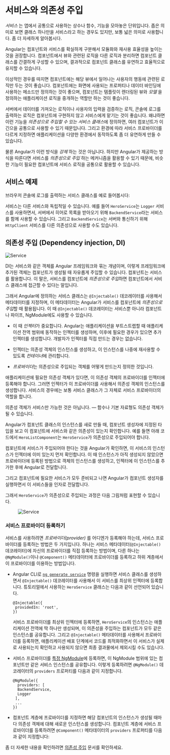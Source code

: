 <!--
# Introduction to services and dependency injection
-->
# 서비스와 의존성 주입

<!--
*Service* is a broad category encompassing any value, function, or feature that an app needs.
A service is typically a class with a narrow, well-defined purpose. 
It should do something specific and do it well.
-->
*서비스* 는 앱에서 공통으로 사용하는 상수나 함수, 기능을 모아놓은 단위입니다.
좁은 의미로 보면 클래스 하나만을 서비스라고 하는 경우도 있지만, 보통 넓은 의미로 사용합니다.
좀 더 자세하게 알아봅시다.

<!--
Angular distinguishes components from services to increase modularity and reusability.
By separating a component's view-related functionality from other kinds of processing,
you can make your component classes lean and efficient.
-->
Angular는 컴포넌트와 서비스를 확실하게 구분해서 모듈화와 재사용 효율성을 높이는 것을 권장합니다.
컴포넌트에서 뷰와 관련된 로직을 다른 로직과 분리하면 컴포넌트 클래스를 간결하게 구성할 수 있으며, 결과적으로 컴포넌트 클래스를 유연하고 효율적으로 유지할 수 있습니다.

<!--
Ideally, a component's job is to enable the user experience and nothing more.
A component should present properties and methods for data binding,
in order to mediate between the view (rendered by the template)
and the application logic (which often includes some notion of a *model*).
-->
이상적인 경우를 따지면 컴포넌트에는 해당 뷰에서 일어나는 사용자의 행동에 관련된 로직만 두는 것이 좋습니다.
컴포넌트에는 화면에 사용되는 프로퍼티나 데이터 바인딩에 사용하는 메소드만 정의하는 것이 좋으며, 컴포넌트는 템플릿이 렌더링된 뷰와 *모델* 을 정의하는 애플리케이션 로직을 중개하는 역할만 하는 것이 좋습니다.

<!--
A component can delegate certain tasks to services, such as fetching data from the server,
validating user input, or logging directly to the console. 
By defining such processing tasks in an *injectable service class*, you make those tasks
available to any component. 
You can also make your app more adaptable by injecting different providers of the same kind of service,
as appropriate in different circumstances.
-->
서버에서 데이터를 가져오는 로직이나 사용자의 입력을 검증하는 로직, 콘솔에 로그를 출력하는 로직은 컴포넌트에 구현하지 않고 서비스에게 맡기는 것이 좋습니다.
왜냐하면 이런 기능을 *의존성으로 주입할 수 있는 서비스 클래스*에 정의하면, 여러 컴포넌트가 이 긴으을 공통으로 사용할 수 있기 때문입니다.
그리고 환경에 따라 서비스 프로바이더를 다르게 지정하면 애플리케이션을 다양한 환경에서 동작하도록 좀 더 유연하게 만들 수 있습니다.

<!--
Angular doesn't *enforce* these principles. Angular does help you *follow* these principles
by making it easy to factor your application logic into services and make those services
available to components through *dependency injection*.
-->
물론 Angular가 이런 방식을 *강제* 하는 것은 아닙니다. 하지만 Angular가 제공하는 방식을 따른다면 서비스를 *의존성으로 주입* 하는 메커니즘을 활용할 수 있기 때문에, 비슷한 기능이 필요한 컴포넌트에 서비스 로직을 공통으로 활용할 수 있습니다.

<!--
## Service examples
-->
## 서비스 예제

<!--
Here's an example of a service class that logs to the browser console.
-->
브라우저 콘솔에 로그를 출력하는 서비스 클래스를 예로 들어봅시다:

<code-example path="architecture/src/app/logger.service.ts" linenums="false" header="src/app/logger.service.ts (class)" region="class"></code-example>

<!--
Services can depend on other services. For example, here's a `HeroService` that depends on the `Logger` service, and also uses `BackendService` to get heroes. That service in turn might depend on the `HttpClient` service to fetch heroes asynchronously from a server.
-->
서비스는 다른 서비스와 독립적일 수 있습니다. 예를 들어 `HeroService`는 `Logger` 서비스를 사용하면서, 서버에서 히어로 목록을 받아오기 위해 `BackendService`라는 서비스를 함께 사용할 수 있습니다. 그리고 `BackendService`는 서버와 통신하기 위해 `HttpClient` 서비스를 다른 의존성으로 사용할 수도 있습니다.

<code-example path="architecture/src/app/hero.service.ts" linenums="false" header="src/app/hero.service.ts (class)" region="class"></code-example>

<!--
## Dependency injection (DI)
-->
## 의존성 주입 (Dependency injection, DI)

<img src="generated/images/guide/architecture/dependency-injection.png" alt="Service" class="left">

<!--
DI is wired into the Angular framework and used everywhere to provide new components with the services or other things they need.
Components consume services; that is, you can *inject* a service into a component, giving the component access to that service class. 
-->
DI는 서비스와 같은 객체를 Angular 프레임워크와 묶는 개념이며, 이렇게 프레임워크에 추가된 객체는 컴포넌트가 생성될 때 자유롭게 주입할 수 있습니다.
컴포넌트는 서비스를 활용합니다. 이 말은, 서비스를 컴포넌트에 *의존성으로 주입*하면 컴포넌트에서 서비스 클래스에 접근할 수 있다는 말입니다.

<!--
To define a class as a service in Angular, use the `@Injectable()` decorator to provide the metadata that allows Angular to inject it into a component as a *dependency*.  
Similarly, use the `@Injectable()` decorator to indicate that a component or other class (such as another service, a pipe, or an NgModule) *has* a dependency. 
-->
그래서 Angular에 정의하는 서비스 클래스는 `@Injectable()` 데코레이터를 사용해서 메타데이터를 지정하며, 이 메타데이터는 Angular가 서비스를 컴포넌트에 *의존성으로 주입*할 때 활용됩니다.
이 때 `@Injectable()` 데코레이터는 서비스뿐 아니라 컴포넌트나 파이프, NgModule에도 사용할 수 있습니다.

<!--
* The *injector* is the main mechanism. Angular creates an application-wide injector for you during the bootstrap process, and additional injectors as needed. You don't have to create injectors.
--->
* 이 때 *인젝터*가 중요합니다. Angular는 애플리케이션을 부트스트랩할 때 애플리케이션 전역 범위에 동작하는 인젝터를 생성하며, 이후에 필요한 경우가 있으면 추가 인젝터를 생성합니다. 개발자가 인젝터를 직접 만드는 경우는 없습니다.

<!--
* An injector creates dependencies, and maintains a *container* of dependency instances that it reuses if possible.
-->
* 인젝터는 의존성 객체의 인스턴스를 생성하고, 이 인스턴스를 나중에 재사용할 수 있도록 *컨테이너*에 관리합니다.

<!--
* A *provider* is an object that tell an injector how to obtain or create a dependency.
-->
* *프로바이더*는 의존성으로 주입되는 객체를 어떻게 만드는지 정의한 것입니다.

<!--
For any dependency that you need in your app, you must register a provider with the app's injector, 
so that the injector can use the provider to create new instances. 
For a service, the provider is typically the service class itself.
-->
애플리케이션에 필요한 의존성 객체가 있다면, 이 의존성 객체의 프로바이더를 인젝터에 등록해야 합니다.
그러면 인젝터가 이 프로바이더를 사용해서 의존성 객체의 인스턴스를 생성합니다.
서비스의 경우에는 보통 서비스 클래스가 그 자체로 서비스 프로바이더의 역할을 합니다.

<div class="alert is-helpful">

<!--
A dependency doesn't have to be a service&mdash;it could be a function, for example, or a value. 
-->
의존성 객체가 서비스만 가능한 것은 아닙니다. &mdash; 함수나 기본 자료형도 의존성 객체가 될 수 있습니다.

</div>

<!--
When Angular creates a new instance of a component class, it determines which services or other dependencies that component needs by looking at the constructor parameter types. For example, the constructor of `HeroListComponent` needs `HeroService`.
-->
Angular가 컴포넌트 클래스의 인스턴스를 새로 만들 때, 컴포넌트 생성자에 지정된 타입을 보고 이 컴포넌트에 서비스와 같은 의존성이 있는지 확인합니다. 예를 들면 아래 코드에서 `HeroListComponent`는 `HeroService`가 의존성으로 주입되어야 합니다.

<!--
<code-example path="architecture/src/app/hero-list.component.ts" linenums="false" header="src/app/hero-list.component.ts (constructor)" region="ctor"></code-example>
-->
<code-example path="architecture/src/app/hero-list.component.ts" linenums="false" header="src/app/hero-list.component.ts (생성자)" region="ctor"></code-example>

<!--
When Angular discovers that a component depends on a service, it first checks if the injector has any existing instances of that service. If a requested service instance doesn't yet exist, the injector makes one using the registered provider, and adds it to the injector before returning the service to Angular.
-->
컴포넌트에 서비스가 주입되어야 한다는 것을 Angular가 확인하면, 이 서비스의 인스턴스가 인젝터에 이미 있는지 먼저 확인합니다. 이 때 인스턴스가 아직 생성되지 않았으면 프로바이더에 등록된 방법으로 객체의 인스턴스를 생성하고, 인젝터에 이 인스턴스를 추가한 후에 Angular로 전달합니다.

<!--
When all requested services have been resolved and returned, Angular can call the component's constructor with those services as arguments.
-->
그리고 컴포넌트에 필요한 서비스가 모두 준비되고 나면 Angular가 컴포넌트 생성자를 실행하면서 이 서비스들을 인자로 전달합니다.

<!--
The process of `HeroService` injection looks something like this.
-->
그래서 `HeroService`가 의존성으로 주입되는 과정은 다음 그림처럼 표현할 수 있습니다.

<figure>
  <img src="generated/images/guide/architecture/injector-injects.png" alt="Service" class="left">
</figure>

<!--
### Providing services
-->
### 서비스 프로바이더 등록하기

<!--
You must register at least one *provider* of any service you are going to use.
The provider can be part of the service's own metadata, making that service available everywhere,
or you can register providers with specific modules or components. 
You register providers in the metadata of the service (in the `@Injectable()` decorator),
or in the `@NgModule()` or `@Component()` metadata 
-->
서비스를 사용하려면 *프로바이더(provider)* 를 어디엔가 등록해야 하는데, 서비스 프로바이더를 등록하는 방법은 두 가지입니다. 하나는 서비스 메타데이터(`@Injectable()` 데코레이터)에 자신의 프로바이더를 직접 등록하는 방법이며, 다른 하나는 `@NgModule()`이나 `@Component()` 메타데이터에 프로바이더를 등록하고 하위 계층에서 이 프로바이더를 이용하는 방법입니다.

<!--
* By default, the Angular CLI command [`ng generate service`](cli/generate) registers a provider with the root injector for your service by including provider metadata in the `@Injectable()` decorator. The tutorial uses this method to register the provider of  HeroService class definition.
-->
* Angular CLI로 [`ng generate service`](cli/generate) 명령을 실행하면 서비스 클래스를 생성하면서 `@Injectable()` 데코레이터를 사용해서 이 서비스를 최상위 인젝터에 등록합니다. 튜토리얼에서 사용하는 `HeroService` 클래스는 다음과 같이 선언되어 있습니다.

   ``` 
   @Injectable({
    providedIn: 'root',
   })
   ``` 

   <!--
   When you provide the service at the root level, Angular creates a single, shared instance of `HeroService`
   and injects it into any class that asks for it. 
   Registering the provider in the `@Injectable()` metadata also allows Angular to optimize an app
   by removing the service from the compiled app if it isn't used. 
   -->
   서비스 프로바이더를 최상위 인젝터에 등록하면, `HeroService`의 인스턴스는 애플리케이션 전역에 딱 하나만 생성되며, 이 의존성을 주입하는 컴포넌트가 모두 같은 인스턴스를 공유합니다.
   그리고 `@Injectable()` 메타데이터를 사용해서 프로바이더를 등록하면, 애플리케이션 배포 단계에서 코드를 최적화하면서 이 서비스가 실제로 사용되는지 확인하고 사용되지 않으면 최종 결과물에서 제외시킬 수도 있습니다.

<!--
* When you register a provider with a [specific NgModule](guide/architecture-modules), the same instance of a service is available to all components in that NgModule. To register at this level, use the `providers` property of the `@NgModule()` decorator,
-->
* 서비스 프로바이더를 [특정 NgModule](guide/architecture-modules)에 등록하면, 이 NgModule 범위에 있는 컴포넌트만 같은 서비스 인스턴스를 공유합니다. 이렇게 등록하려면 `@NgModule()` 데코레이터의 `providers` 프로퍼티를 다음과 같이 지정합니다.

   ``` 
   @NgModule({
     providers: [
     BackendService,
     Logger
    ],
    ...
   })
   ``` 

<!--
* When you register a provider at the component level, you get a new instance of the
service with each new instance of that component. 
At the component level, register a service provider in the `providers` property of the `@Component()` metadata.
-->
* 컴포넌트 계층에 프로바이더를 지정하면 해당 컴포넌트의 인스턴스가 생성될 때마다 의존성 객체에 대해 새로운 인스턴스를 생성합니다.
컴포넌트 계층에 서비스 프로바이더를 등록하려면 `@Component()` 메타데이터의 `providers` 프로퍼티를 다음과 같이 지정합니다:

   <!--
   <code-example path="architecture/src/app/hero-list.component.ts" linenums="false" header="src/app/hero-list.component.ts (component providers)" region="providers"></code-example>
   -->
   <code-example path="architecture/src/app/hero-list.component.ts" linenums="false" header="src/app/hero-list.component.ts (컴포넌트 프로바이더)" region="providers"></code-example>

<!--
For more detailed information, see the [Dependency Injection](guide/dependency-injection) section.
-->
좀 더 자세한 내용을 확인하려면 [의존성 주입](guide/dependency-injection) 문서를 확인하세요.

